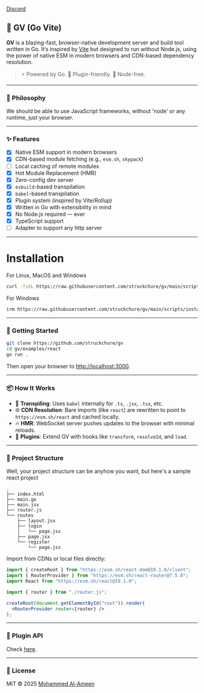 [Discord](https://discord.gg/DzPC7D8T)

## 🚀 GV (Go Vite)

**GV** is a blazing-fast, browser-native development server and build tool written in Go. It’s inspired by [Vite](https://vitejs.dev) but designed to run without Node.js, using the power of native ESM in modern browsers and CDN-based dependency resolution.

> ⚡ Powered by Go. 🔌 Plugin-friendly. 🧠 Node-free.

---

### 💎 Philosophy

We should be able to use JavaScript frameworks, without 'node' or any runtime, just your browser.

---

### ✨ Features

- [x] Native ESM support in modern browsers
- [x] CDN-based module fetching (e.g., `esm.sh`, `skypack`)
- [ ] Local caching of remote modules
- [x] Hot Module Replacement (HMR)
- [x] Zero-config dev server
- [x] `esbuild`-based transpilation
- [x] `babel`-based transpilation
- [x] Plugin system (inspired by Vite/Rollup)
- [x] Written in Go with extensibility in mind
- [x] No Node.js required — ever
- [x] TypeScript support
- [ ] Adapter to support any http server

---

# Installation

For Linux, MacOS and Windows

```sh
curl -fsSL https://raw.githubusercontent.com/struckchure/gv/main/scripts/install.sh | bash
```

For Windows

```sh
irm https://raw.githubusercontent.com/struckchure/gv/main/scripts/install.ps1 | iex
```

---

### 🔧 Getting Started

```bash
git clone https://github.com/struckchure/gv
cd gv/examples/react
go run .
```

Then open your browser to [http://localhost:3000](http://localhost:3000).

---

### 📦 How It Works

- 📜 **Transpiling**: Uses `babel` internally for `.ts`, `.jsx`, `.tsx`, etc.
- 🌐 **CDN Resolution**: Bare imports (like `react`) are rewritten to point to `https://esm.sh/react` and cached locally.
- 🔥 **HMR**: WebSocket server pushes updates to the browser with minimal reloads.
- 🧩 **Plugins**: Extend GV with hooks like `transform`, `resolveId`, and `load`.

---

### 📁 Project Structure

Well, your project structure can be anyhow you want, but here's a sample react project

```
.
├── index.html
├── main.go
├── main.jsx
├── router.js
└── routes
    ├── layout.jsx
    ├── login
    │   └── page.jsx
    ├── page.jsx
    └── register
        └── page.jsx
```

Import from CDNs or local files directly:

```jsx
import { createRoot } from "https://esm.sh/react-dom@19.1.0/client";
import { RouterProvider } from "https://esm.sh/react-router@7.5.0";
import React from "https://esm.sh/react@19.1.0";

import { router } from "./router.js";

createRoot(document.getElementById("root")).render(
  <RouterProvider router={router} />
);
```

---

### 🔌 Plugin API

Check [here](./docs/writing-your-own-gv-plugin.md).

---

### 📜 License

MIT © 2025 [Mohammed Al-Ameen](mailto:ameenmohammed2311@gmail.com)
